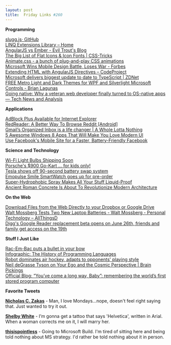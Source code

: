 ```yaml
---
layout: post
title:  Friday Links #260
---
```

**Programming**

[slugg.js· GitHub](https://github.com/bengourley/slugg?utm_source=javascriptweekly&utm_medium=email)  
[LINQ Extensions Library – Home](http://linqlib.codeplex.com/)  
[AngularJS vs Ember - Evil Trout's Blog](http://eviltrout.com/2013/06/15/ember-vs-angular.html)  
[The Big List of Flat Icons & Icon Fonts | CSS-Tricks](http://css-tricks.com/flat-icons-icon-fonts/)  
[Animate.css - a bunch of plug-and-play CSS animations](http://daneden.me/animate/?utm_source=html5weekly&utm_medium=email)  
[Microsoft Wins Mobile Design Battle, Loses War - Forbes](http://www.forbes.com/sites/tristanlouis/2013/06/15/microsoft-wins-mobile-design-battle-loses-war/)  
[Extending HTML with AngularJS Directives – CodeProject](http://www.codeproject.com/Articles/607873/Extending-HTML-with-AngularJS-Directives)  
[Microsoft delivers biggest update to date to TypeScript | ZDNet](http://www.zdnet.com/microsoft-delivers-biggest-update-to-date-to-typescript-7000016972/)  
[FREE Metro Light and Dark Themes for WPF and Silverlight Microsoft Controls - Brian Lagunas](http://brianlagunas.com/free-metro-light-and-dark-themes-for-wpf-and-silverlight-microsoft-controls/)  
[Going native: Why a veteran web developer finally turned to OS-native apps — Tech News and Analysis](http://gigaom.com/2013/06/01/going-native-why-a-veteran-web-developer-finally-turned-to-os-native-apps/)

**Applications**

[AdBlock Plus Available for Internet Explorer](http://lifehacker.com/adblock-plus-available-for-internet-explorer-514369508)  
[RedReader: A Better Way To Browse Reddit [Android]](http://www.makeuseof.com/tag/redreader-a-better-way-to-browse-reddit-android/)  
[Gmail’s Organized Inbox is a life changer | A Whole Lotta Nothing](http://a.wholelottanothing.org/2013/06/gmails-organized-inbox-is-a-life-changer.html)  
[5 Awesome Windows 8 Apps That Will Make You Love Modern UI](http://www.makeuseof.com/tag/5-awesome-windows-8-apps-that-will-make-you-love-modern-ui/)  
[Use Facebook's Mobile Site for a Faster, Battery-Friendly Facebook](http://lifehacker.com/use-facebooks-mobile-site-for-a-faster-battery-friend-513822070)

**Science and Technology**

[Wi-Fi Light Bulbs Shipping Soon](http://tech.slashdot.org/story/13/06/15/2242221/wi-fi-light-bulbs-shipping-soon)  
[Porsche's $900 Go-Kart ... for kids only!](http://www.gizmag.com/porsche-go-kart-kids/27929/)  
[Tesla shows off 90-second battery swap system](http://www.gizmag.com/tesla-90-second-battery-swap-system/28020/)  
[Emopulse Smile SmartWatch goes up for pre-order](http://www.gizmag.com/emopulse-smile-smartwatch/27984/)  
[Super-Hydrophobic Spray Makes All Your Stuff Liquid-Proof](http://www.popsci.com/science/article/2013-06/super-hydrophobic-spray-makes-all-your-stuff-liquid-proof)  
[Ancient Roman Concrete Is About To Revolutionize Modern Architecture](http://tech.slashdot.org/story/13/06/15/1238226/ancient-roman-concrete-is-about-to-revolutionize-modern-architecture)

**On the Web**

[Download Files from the Web Directly to your Dropbox or Google Drive](http://www.labnol.org/internet/download-files-directly/28049/)  
[Walt Mossberg Tests Two New Laptop Batteries - Walt Mossberg - Personal Technology – AllThingsD](http://allthingsd.com/20130618/power-testing-can-two-new-laptops-really-last-all-day/)  
[Digg's Google Reader replacement beta opens on June 26th, friends and family get access on the 19th](http://www.engadget.com/2013/06/17/digg-rss-reader-june-26/)

**Stuff I Just Like**

[Rac-Em-Bac puts a bullet in your bow](http://www.gizmag.com/field-tip-archery-bow-mag/27938/)  
[Infographic: The History of Programming Languages](http://blog.newrelic.com/2013/06/03/the-history-of-programming-languages-infographic-from-veracode/)  
[Robot dominates air hockey, adapts to opponents' playing style](http://www.networkworld.com/community/blog/robot-dominates-air-hockey)  
[Neil deGrasse Tyson on Your Ego and the Cosmic Perspective | Brain Pickings](http://www.brainpickings.org/index.php/2013/06/17/neil-degrasse-tyson-ego-cosmic-perspective/)  
[Official Blog: “You’ve come a long way, Baby”: remembering the world’s first stored program computer](http://googleblog.blogspot.com/2013/06/youve-come-long-way-baby-remembering.html)

**Favorite Tweets**

[**Nicholas C. Zakas**](https://twitter.com/slicknet) - Man, I love Mondays...nope, doesn't feel right saying that. Just wanted to try it out. 

[**Shelby White**](https://twitter.com/ShelbyWhite) - I’m gonna get a tattoo that says 'Helvetica', written in Arial. When a woman corrects me on it, I will marry her. 

[**thisispointless**](https://twitter.com/thisispointless) - Going to Microsoft Build. I'm tired of sitting here and being told nothing about MS strategy. I'd rather be told nothing about it in person.

